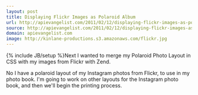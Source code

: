 ```yaml
---
layout: post
title: Displaying Flickr Images as Polaroid Album
url: http://apievangelist.com/2011/02/12/displaying-flickr-images-as-polaroid-album/
source: http://apievangelist.com/2011/02/12/displaying-flickr-images-as-polaroid-album/
domain: apievangelist.com
image: http://kinlane-productions.s3.amazonaws.com/flickr.jpg
---
```

{% include JB/setup %}Next I wanted to merge my Polaroid Photo Layout in CSS with my images from Flickr with Zend.

No I have a polaroid layout of my Instagram photos from Flickr, to use in my photo book.
I'm going to work on other layouts for the Instagram photo book, and then we'll begin the printing process.
